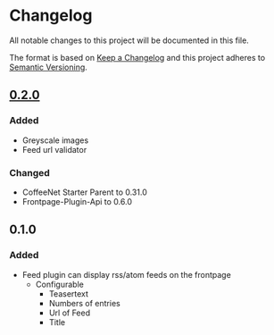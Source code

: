 # Changelog
All notable changes to this project will be documented in this file.

The format is based on [Keep a Changelog](http://keepachangelog.com/en/1.0.0/)
and this project adheres to [Semantic Versioning](http://semver.org/spec/v2.0.0.html).


## [0.2.0]
### Added
- Greyscale images
- Feed url validator

### Changed
- CoffeeNet Starter Parent to 0.31.0
- Frontpage-Plugin-Api to 0.6.0


## 0.1.0
### Added
- Feed plugin can display rss/atom feeds on the frontpage
  - Configurable
    - Teasertext
    - Numbers of entries
    - Url of Feed
    - Title


[0.2.0]: https://github.com/coffeenet/coffeenet-frontpage/compare/0.1.0...0.2.0
